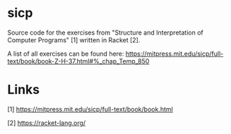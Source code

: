 # sicp

Source code for the exercises from "Structure and Interpretation of Computer Programs" [1] written in Racket [2].

A list of all exercises can be found here: https://mitpress.mit.edu/sicp/full-text/book/book-Z-H-37.html#%_chap_Temp_850

# Links

[1] https://mitpress.mit.edu/sicp/full-text/book/book.html

[2] https://racket-lang.org/
